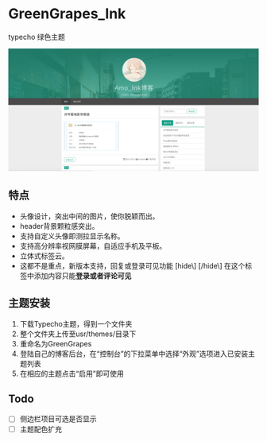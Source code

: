 # GreenGrapes_lnk
typecho 绿色主题

![image](https://raw.githubusercontent.com/LarryFranken/GreenGrapes_lnk/master/screenshot.png)

## 特点
* 头像设计，突出中间的图片，使你脱颖而出。
* header背景颗粒感突出。
* 支持自定义头像即测拉显示名称。
* 支持高分辨率视网膜屏幕，自适应手机及平板。
* 立体式标签云。
* 这都不是重点，新版本支持，回复或登录可见功能
    [hide\\]  [\/hide\\]
    在这个标签中添加内容只能**登录或者评论可见**
## 主题安装
1. 下载Typecho主题，得到一个文件夹
2. 整个文件夹上传至usr/themes/目录下
3. 重命名为GreenGrapes
4. 登陆自己的博客后台，在“控制台”的下拉菜单中选择“外观”选项进入已安装主题列表
5. 在相应的主题点击“启用”即可使用

## Todo
- [ ] 侧边栏项目可选是否显示
- [ ] 主题配色扩充
